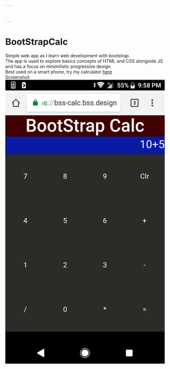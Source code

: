 ```yaml
---


---
```


<h1 id="bootstrapcalc">BootStrapCalc</h1>
<p>Simple web app as I learn web development with bootstrap.<br>
The app is used to explore basics concepts of HTML and CSS alongside JS and has a focus on minimilistic progressive design.<br>
Best used on a smart phone, try my calculator <a href="https://bss-calc.bss.design/">here</a><br>
Screenshot:<br>
<img src="https://raw.githubusercontent.com/Faresalghazy/BootStrapCalc/master/calc/screenshot.jpeg" alt=""></p>


